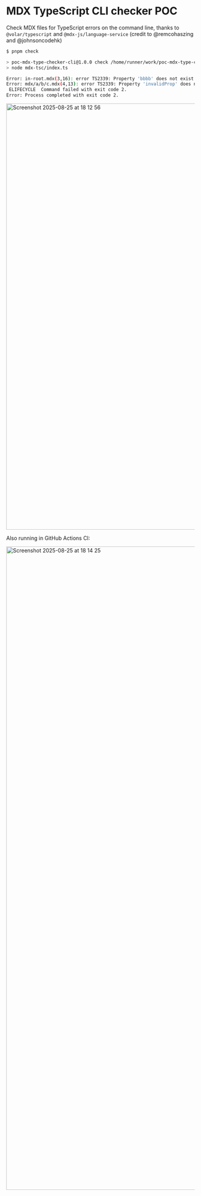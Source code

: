 # MDX TypeScript CLI checker POC

Check MDX files for TypeScript errors on the command line, thanks to `@volar/typescript` and `@mdx-js/language-service` (credit to @remcohaszing and @johnsoncodehk)

```bash
$ pnpm check

> poc-mdx-type-checker-cli@1.0.0 check /home/runner/work/poc-mdx-type-checker-cli/poc-mdx-type-checker-cli
> node mdx-tsc/index.ts

Error: in-root.mdx(3,16): error TS2339: Property 'bbbb' does not exist on type '{ readonly a: 1; readonly components?: {} | undefined; }'.
Error: mdx/a/b/c.mdx(4,13): error TS2339: Property 'invalidProp' does not exist on type '{ readonly name: string; readonly components?: {} | undefined; }'.
 ELIFECYCLE  Command failed with exit code 2.
Error: Process completed with exit code 2.
```

<img width="2482" height="1138" alt="Screenshot 2025-08-25 at 18 12 56" src="https://github.com/user-attachments/assets/8b9e639a-2774-43d3-b71f-c20e70025fa8" />

Also running in GitHub Actions CI:

<img width="2872" height="1718" alt="Screenshot 2025-08-25 at 18 14 25" src="https://github.com/user-attachments/assets/c38439c4-0c94-4327-873d-50e8e161756a" />
